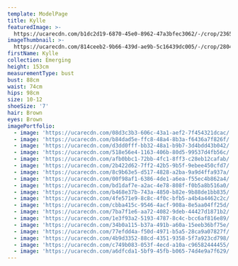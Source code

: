 ```yaml
---
template: ModelPage
title: Kylle
featuredImage: >-
  https://ucarecdn.com/b1dc2d19-6870-45e0-8962-47a3bfec3062/-/crop/2365x1180/0,149/-/preview/
imageThumbnail: >-
  https://ucarecdn.com/814ceeb2-9b66-439d-ae9b-5c16439dc005/-/crop/2804x3545/587,1052/-/preview/
firstName: Kylle
collection: Emerging
height: 153cm
measurementType: bust
bust: 88cm
waist: 74cm
hips: 98cm
size: 10-12
shoeSize: '7'
hair: Brown
eyes: Brown
imagePortfolio:
  - image: 'https://ucarecdn.com/08d3c3b3-606c-43a1-aef2-7f454321dcac/'
  - image: 'https://ucarecdn.com/b84dad5e-ffc8-48a4-8b3a-f6436a7f826f/'
  - image: 'https://ucarecdn.com/d3dd0fff-bb32-48a1-b9b7-3d4bdd43b042/'
  - image: 'https://ucarecdn.com/518e56e4-1163-406b-80d5-99537d4fb56c/'
  - image: 'https://ucarecdn.com/afb0bbc1-72bb-4fc1-8ff3-c28eb12cafab/'
  - image: 'https://ucarecdn.com/2b422d62-7ff2-42b5-9b5f-9ebee450cfd7/'
  - image: 'https://ucarecdn.com/8c9b63e5-d517-4828-a2ba-9a9d4ffa937a/'
  - image: 'https://ucarecdn.com/00f98af1-6386-4de1-a6ea-f55ec4b862a4/'
  - image: 'https://ucarecdn.com/bd1daf7e-a2ac-4e78-808f-f0b5a8b516a0/'
  - image: 'https://ucarecdn.com/b468e37b-743a-4850-b82e-9b88de1bb835/'
  - image: 'https://ucarecdn.com/4fe571e9-8c8c-4f0c-bfb5-a4b4a4462c2c/'
  - image: 'https://ucarecdn.com/cbba415c-9546-4acf-908a-8e5aa04ff25d/'
  - image: 'https://ucarecdn.com/7ba7f1e6-aa72-4082-9deb-44427d1871b2/'
  - image: 'https://ucarecdn.com/1e3f93a2-5193-4787-8c4c-bcc6af816e89/'
  - image: 'https://ucarecdn.com/34b0a115-b37a-491b-a60a-15eeb36bf75e/'
  - image: 'https://ucarecdn.com/77efdd4a-f50d-4971-b5a5-28ca9a07827f/'
  - image: 'https://ucarecdn.com/4b9d3352-88cd-4351-9358-5f7a923cd798/'
  - image: 'https://ucarecdn.com/c749b083-053f-4ecd-a10a-c96582444455/'
  - image: 'https://ucarecdn.com/a6dfcda1-5bf9-45fb-b065-74d4e9a7f629/'
---
```


